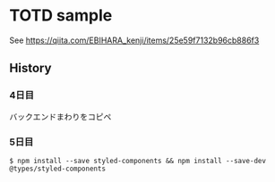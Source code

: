 # TOTD sample

See https://qiita.com/EBIHARA_kenji/items/25e59f7132b96cb886f3

## History

### 4日目

バックエンドまわりをコピペ

### 5日目

```
$ npm install --save styled-components && npm install --save-dev @types/styled-components
```
